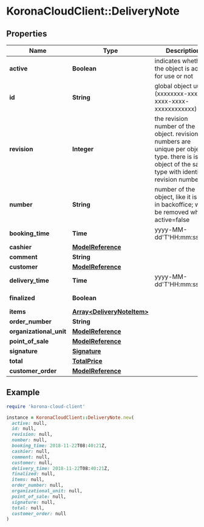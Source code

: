 # KoronaCloudClient::DeliveryNote

## Properties

| Name | Type | Description | Notes |
| ---- | ---- | ----------- | ----- |
| **active** | **Boolean** | indicates whether the object is active for use or not | [optional][readonly] |
| **id** | **String** | global object uuid (xxxxxxxx-xxxx-xxxx-xxxx-xxxxxxxxxxxx) | [optional] |
| **revision** | **Integer** | the revision number of the object. revision numbers are unique per object-type. there is is no object of the same type with identical revision numbers. | [optional][readonly] |
| **number** | **String** | number of the object, like it is set in backoffice; will be removed when active&#x3D;false | [optional] |
| **booking_time** | **Time** | yyyy-MM-dd&#39;T&#39;HH:mm:ssXXX | [optional] |
| **cashier** | [**ModelReference**](ModelReference.md) |  | [optional] |
| **comment** | **String** |  | [optional] |
| **customer** | [**ModelReference**](ModelReference.md) |  | [optional] |
| **delivery_time** | **Time** | yyyy-MM-dd&#39;T&#39;HH:mm:ssXXX | [optional] |
| **finalized** | **Boolean** |  | [optional][readonly] |
| **items** | [**Array&lt;DeliveryNoteItem&gt;**](DeliveryNoteItem.md) |  | [optional] |
| **order_number** | **String** |  | [optional] |
| **organizational_unit** | [**ModelReference**](ModelReference.md) |  | [optional] |
| **point_of_sale** | [**ModelReference**](ModelReference.md) |  | [optional] |
| **signature** | [**Signature**](Signature.md) |  | [optional] |
| **total** | [**TotalPrice**](TotalPrice.md) |  | [optional] |
| **customer_order** | [**ModelReference**](ModelReference.md) |  | [optional] |

## Example

```ruby
require 'korona-cloud-client'

instance = KoronaCloudClient::DeliveryNote.new(
  active: null,
  id: null,
  revision: null,
  number: null,
  booking_time: 2018-11-22T08:40:21Z,
  cashier: null,
  comment: null,
  customer: null,
  delivery_time: 2018-11-22T08:40:21Z,
  finalized: null,
  items: null,
  order_number: null,
  organizational_unit: null,
  point_of_sale: null,
  signature: null,
  total: null,
  customer_order: null
)
```

